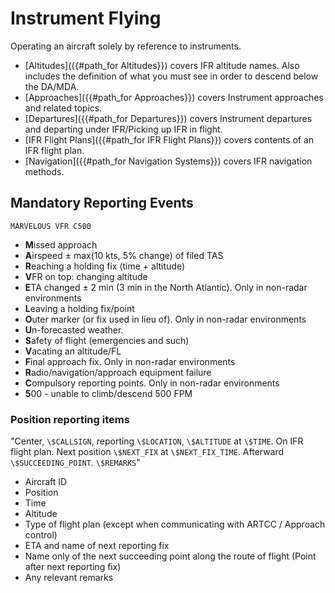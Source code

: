 # Instrument Flying

Operating an aircraft solely by reference to instruments.

- [Altitudes]({{#path_for Altitudes}}) covers IFR altitude names. Also includes the definition of what you must see in order to descend below the DA/MDA.
- [Approaches]({{#path_for Approaches}}) covers Instrument approaches and related topics.
- [Departures]({{#path_for Departures}}) covers Instrument departures and departing under IFR/Picking up IFR in flight.
- [IFR Flight Plans]({{#path_for IFR Flight Plans}}) covers contents of an IFR flight plan.
- [Navigation]({{#path_for Navigation Systems}}) covers IFR navigation methods.

## Mandatory Reporting Events

`MARVELOUS VFR C500`

- **M**issed approach
- **A**irspeed ± max(10 kts, 5% change) of filed TAS
- **R**eaching a holding fix (time + altitude)
- **V**FR on top: changing altitude
- **E**TA changed ± 2 min (3 min in the North Atlantic). Only in non-radar environments
- **L**eaving a holding fix/point
- **O**uter marker (or fix used in lieu of). Only in non-radar environments
- **U**n-forecasted weather.
- **S**afety of flight (emergencies and such)
- **V**acating an altitude/FL
- **F**inal approach fix. Only in non-radar environments
- **R**adio/navigation/approach equipment failure
- **C**ompulsory reporting points. Only in non-radar environments
- **5**00 - unable to climb/descend 500 FPM

### Position reporting items

"Center, `\$CALLSIGN`, reporting `\$LOCATION`, `\$ALTITUDE` at `\$TIME`. On IFR flight plan. Next position `\$NEXT_FIX` at `\$NEXT_FIX_TIME`. Afterward `\$SUCCEEDING_POINT`. `\$REMARKS`"

- Aircraft ID
- Position
- Time
- Altitude
- Type of flight plan (except when communicating with ARTCC / Approach control)
- ETA and name of next reporting fix
- Name only of the next succeeding point along the route of flight (Point after next reporting fix)
- Any relevant remarks
